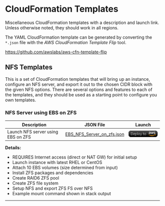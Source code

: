 # CloudFormation Templates

Miscellaneous CloudFormation templates with a description and launch link.  Unless otherwise noted, they should work in all regions.

The YAML CloudFormation template can be generated by converting the ``*.json`` file with the *AWS CloudFormation Template Flip* tool.

https://github.com/awslabs/aws-cfn-template-flip


## NFS Templates

This is a set of CloudFormation templates that will bring up an instance, configure an NFS server, and export it out to the chosen CIDR block with the given NFS options.  There are several options and features to each of the templates, and they should be used as a starting point to configure you own templates.

###  NFS Server using EBS on ZFS

Description | JSON File | Launch
----------- | --------- | ------
Launch NFS server using EBS on ZFS | [EBS_NFS_Server_on_zfs.json](https://github.com/awslabs/aws-cfn-control/blob/master/cloudformation/json/EBS_NFS_Server_on_zfs.json) | [![cloudformation-launch-stack](/images/deploy_to_aws.png)](https://console.aws.amazon.com/cloudformation/home?#/stacks/new?stackName=ebs-nfs-server-on-zfs&templateURL=https://s3.amazonaws.com/cfn-control-public/EBS_NFS_Server_on_zfs.json) |

**Details:**
* REQUIRES Internet access (direct or NAT GW) for initial setup
* Launch instance with latest RHEL or CentOS
* Attach 10 EBS volumes (size determined from input)
* Install ZFS packages and dependencies
* Create RAID6 ZFS pool
* Create ZFS file system
* Setup NFS and export ZFS FS over NFS
* Example mount command shown in stack output




---







